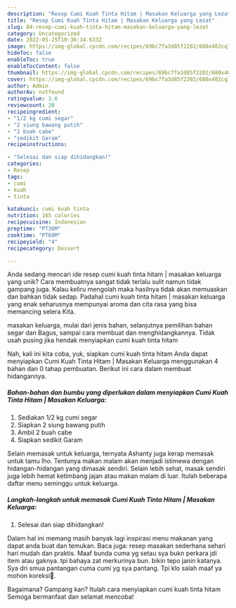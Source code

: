 ```yaml
---
description: "Resep Cumi Kuah Tinta Hitam | Masakan Keluarga yang Lezat"
title: "Resep Cumi Kuah Tinta Hitam | Masakan Keluarga yang Lezat"
slug: 84-resep-cumi-kuah-tinta-hitam-masakan-keluarga-yang-lezat
category: Uncategorized
date: 2022-05-25T10:36:14.633Z
image: https://img-global.cpcdn.com/recipes/69bc7fa3d85f2202/680x482cq70/cumi-kuah-tinta-hitam-masakan-keluarga-foto-resep-utama.jpg
hideToc: false
enableToc: true
enableTocContent: false
thumbnail: https://img-global.cpcdn.com/recipes/69bc7fa3d85f2202/680x482cq70/cumi-kuah-tinta-hitam-masakan-keluarga-foto-resep-utama.jpg
cover: https://img-global.cpcdn.com/recipes/69bc7fa3d85f2202/680x482cq70/cumi-kuah-tinta-hitam-masakan-keluarga-foto-resep-utama.jpg
author: Admin
authorAv: notfound
ratingvalue: 3.6
reviewcount: 20
recipeingredient:
- "1/2 kg cumi segar"
- "2 siung bawang putih"
- "2 buah cabe"
- "sedikit Garam"
recipeinstructions:

- "Selesai dan siap dihidangkan!"
categories:
- Resep
tags:
- cumi
- kuah
- tinta

katakunci: cumi kuah tinta 
nutrition: 165 calories
recipecuisine: Indonesian
preptime: "PT36M"
cooktime: "PT60M"
recipeyield: "4"
recipecategory: Dessert

---
```





Anda sedang mencari ide resep cumi kuah tinta hitam | masakan keluarga yang unik? Cara membuatnya sangat tidak terlalu sulit namun tidak gampang juga. Kalau keliru mengolah maka hasilnya tidak akan memuaskan dan bahkan tidak sedap. Padahal cumi kuah tinta hitam | masakan keluarga yang enak seharusnya mempunyai aroma dan cita rasa yang bisa memancing selera Kita.




 masakan keluarga, mulai dari jenis bahan, selanjutnya pemilihan bahan segar dan Bagus, sampai cara membuat dan menghidangkannya. Tidak usah pusing jika hendak menyiapkan cumi kuah tinta hitam 





Nah, kali ini kita coba, yuk, siapkan cumi kuah tinta hitam  Anda dapat menyiapkan Cumi Kuah Tinta Hitam | Masakan Keluarga menggunakan 4 bahan dan 0 tahap pembuatan. Berikut ini cara dalam membuat hidangannya.

<!--inarticleads1-->

##### Bahan-bahan dan bumbu yang diperlukan dalam menyiapkan Cumi Kuah Tinta Hitam | Masakan Keluarga:

1. Sediakan 1/2 kg cumi segar
1. Siapkan 2 siung bawang putih
1. Ambil 2 buah cabe
1. Siapkan sedikit Garam


Selain memasak untuk keluarga, ternyata Ashanty juga kerap memasak untuk tamu lho. Tentunya makan malam akan menjadi istimewa dengan hidangan-hidangan yang dimasak sendiri. Selain lebih sehat, masak sendiri juga lebih hemat ketimbang jajan atau makan malam di luar. Itulah beberapa daftar menu seminggu untuk keluarga. 

<!--inarticleads2-->

##### Langkah-langkah untuk memasak Cumi Kuah Tinta Hitam | Masakan Keluarga:


1. Selesai dan siap dihidangkan!

Dalam hal ini memang masih banyak lagi inspirasi menu makanan yang dapat anda buat dan temukan. Baca juga: resep masakan sederhana sehari hari mudah dan praktis. Maaf bunda cuma yg setau sya bukn perkara jdi item atau gaknya. tpi bahaya zat merkurinya bun. bikin tepo janin katanya. Sya dri smua pantangan cuma cumi yg sya pantang. Tpi klo salah maaf ya mohon koreksi🙏. 

Bagaimana? Gampang kan? Itulah cara menyiapkan cumi kuah tinta hitam  Semoga bermanfaat dan selamat mencoba!
